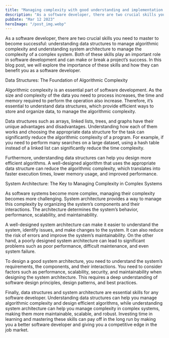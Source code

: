 ```yaml
---
title: "Managing complexity with good understanding and implementation of Data Structures and Architectures"
description: "As a software developer, there are two crucial skills you need to master to become successful..."
pubDate: "Mar 12 2023"
heroImage: "/post_img.webp"
---
```


As a software developer, there are two crucial skills you need to master to become successful: understanding data structures to manage algorithmic complexity and understanding system architecture to manage the complexity of a complex system. Both of these skills play an important role in software development and can make or break a project’s success. In this blog post, we will explore the importance of these skills and how they can benefit you as a software developer.

Data Structures: The Foundation of Algorithmic Complexity

Algorithmic complexity is an essential part of software development. As the size and complexity of the data you need to process increases, the time and memory required to perform the operation also increase. Therefore, it’s essential to understand data structures, which provide efficient ways to store and organize data, to manage the algorithmic complexity.

Data structures such as arrays, linked lists, trees, and graphs have their unique advantages and disadvantages. Understanding how each of them works and choosing the appropriate data structure for the task can significantly reduce the algorithmic complexity of a program. For example, if you need to perform many searches on a large dataset, using a hash table instead of a linked list can significantly reduce the time complexity.

Furthermore, understanding data structures can help you design more efficient algorithms. A well-designed algorithm that uses the appropriate data structure can reduce the algorithmic complexity, which translates into faster execution times, lower memory usage, and improved performance.

System Architecture: The Key to Managing Complexity in Complex Systems

As software systems become more complex, managing their complexity becomes more challenging. System architecture provides a way to manage this complexity by organizing the system’s components and their interactions. The architecture determines the system’s behavior, performance, scalability, and maintainability.

A well-designed system architecture can make it easier to understand the system, identify issues, and make changes to the system. It can also reduce the risk of errors and improve the system’s maintainability. On the other hand, a poorly designed system architecture can lead to significant problems such as poor performance, difficult maintenance, and even system failure.

To design a good system architecture, you need to understand the system’s requirements, the components, and their interactions. You need to consider factors such as performance, scalability, security, and maintainability when designing the system architecture. This requires a deep understanding of software design principles, design patterns, and best practices.

Finally, data structures and system architecture are essential skills for any software developer. Understanding data structures can help you manage algorithmic complexity and design efficient algorithms, while understanding system architecture can help you manage complexity in complex systems, making them more maintainable, scalable, and robust. Investing time in learning and mastering these skills can pay off in the long run by making you a better software developer and giving you a competitive edge in the job market.
